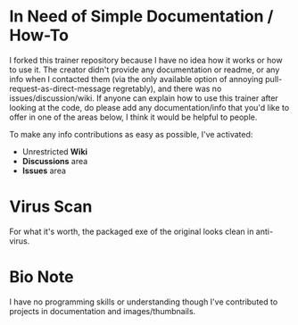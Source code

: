 # In Need of Simple Documentation / How-To
I forked this trainer repository because I have no idea how it works or how to use it.  The creator didn't provide any documentation or readme, or any info when I contacted them (via the only available option of annoying pull-request-as-direct-message regretably), and there was no issues/discussion/wiki.  If anyone can explain how to use this trainer after looking at the code, do please add any documentation/info that you'd like to offer in one of the areas below, I think it would be helpful to people.

To make any info contributions as easy as possible, I've activated:
- Unrestricted **Wiki**
- **Discussions** area
- **Issues** area

# Virus Scan
For what it's worth, the packaged exe of the original looks clean in anti-virus.

# Bio Note
I have no programming skills or understanding though I've contributed to projects in documentation and images/thumbnails.

